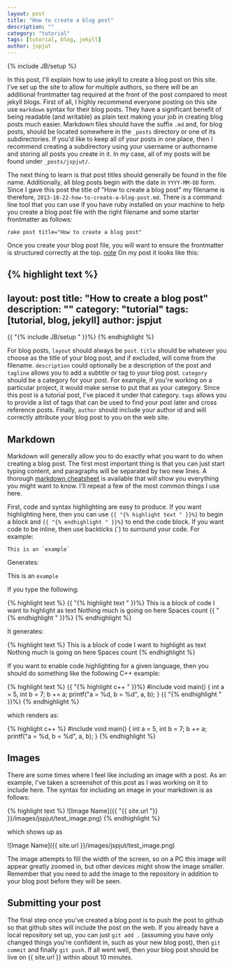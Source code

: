 ```yaml
---
layout: post
title: "How to create a blog post"
description: ""
category: "tutorial"
tags: [tutorial, blog, jekyll]
author: jspjut
---
```

{% include JB/setup %}

In this post, I'll explain how to use jekyll to create a blog post on
this site.
I've set up the site to allow for multiple authors, so there will be
an additional frontmatter tag required at the front of the post
compared to most jekyll blogs.
First of all, I highly recommend everyone posting on this site use
`markdown` syntax for their blog posts.
They have a significant benefit of being readable (and writable) as
plain text making your job in creating blog posts much easier.
Markdown files should have the suffix `.md` and, for blog posts,
should be located somewhere in the `_posts` directory or one of its
subdirectories. 
If you'd like to keep all of your posts in one place, then I recommend
creating a subdirectory using your username or authorname and storing
all posts you create in it.
In my case, all of my posts will be found under `_posts/jspjut/`.

The next thing to learn is that post titles should generally be found
in the file name.
Additionally, all blog posts begin with the date in `YYYY-MM-DD`
form.
Since I gave this post the title of "How to create a blog post" my
filename is therefore, `2013-10-22-how-to-create-a-blog-post.md`.
There is a command line tool that you can use if you have ruby
installed on your machine to help you create a blog post file with the
right filename and some starter frontmatter as follows:

    rake post title="How to create a blog post"

Once you create your blog post file, you will want to ensure the
frontmatter is structured correctly at the top. [note](http://stackoverflow.com/questions/3426182/how-to-escape-liquid-template-tags)
On my post it looks like this:

{% highlight text %}
---
layout: post
title: "How to create a blog post"
description: ""
category: "tutorial"
tags: [tutorial, blog, jekyll]
author: jspjut
---
{{ "{% include JB/setup " }}%}
{% endhighlight %}

For blog posts, `layout` should always be `post`. `title` should be
whatever you choose as the title of your blog post, and if excluded,
will come from the filename.
`description` could optionally be a description of the post and
`tagline` allows you to add a subtitle or tag to your blog post.
`category` should be a category for your post. For example, if you're
working on a particular project, it would make sense to put that as
your category.
Since this post is a tutorial post, I've placed it under that
category.
`tags` allows you to provide a list of tags that can be used to find
your post later and cross reference posts.
Finally, `author` should include your author id and will correctly
attribute your blog post to you on the web site.

## Markdown

Markdown will generally allow you to do exactly what you want to do
when creating a blog post.
The first most important thing is that you can just start typing
content, and paragraphs will be separated by two new lines.
A thorough [markdown cheatsheet](https://github.com/adam-p/markdown-here/wiki/Markdown-Cheatsheet)
is available that will show you everything you might want to know.
I'll repeat a few of the most common things I use here.

First, code and syntax highlighting are easy to produce.
If you want highlighting here, then you can use 
`{{ "{% highlight text " }}%}` to begin a block and 
`{{ "{% endhighlight " }}%}` to end the code block.
If you want code to be inline, then use backticks (\`) to surround
your code. For example:

    This is an `example`

Generates: 

This is an `example`

If you type the following:

{% highlight text %}
{{ "{% highlight text " }}%}
This is a block of code I want to highlight as text
Nothing much is going on here
   Spaces    count
{{ "{% endhighlight " }}%}
{% endhighlight %}

It generates:

{% highlight text %}
This is a block of code I want to highlight as text
Nothing much is going on here
   Spaces    count
{% endhighlight %}

If you want to enable code highlighting for a given language, then you
should do something like the following C++ example:

{% highlight text %}
{{ "{% highlight c++ " }}%}
#include <cstdio>
void main()
{
  int a = 5, int b = 7;
  b += a;
  printf("a = %d, b = %d", a, b);
}
{{ "{% endhighlight " }}%}
{% endhighlight %}

which renders as:

{% highlight c++ %}
#include <cstdio>
void main()
{
  int a = 5, int b = 7;
  b += a;
  printf("a = %d, b = %d", a, b);
}
{% endhighlight %}

## Images

There are some times where I feel like including an image with a
post. As an example, I've taken a screenshot of this post as I was
working on it to include here. The syntax for including an image in
your markdown is as follows:

{% highlight text %}
![Image Name]({{ "{{ site.url "}} }}/images/jspjut/test_image.png)
{% endhighlight %}

which shows up as

![Image Name]({{ site.url }}/images/jspjut/test_image.png)

The image attempts to fill the width of the screen, so on a PC this
image will appear greatly zoomed in, but other devices might show the
image smaller.
Remember that you need to add the image to the repository in addition
to your blog post before they will be seen.

## Submitting your post

The final step once you've created a blog post is to push the post to
github so that github sites will include the post on the web. 
If you already have a local repository set up, you can just 
`git add .` (assuming you have only changed things you're confident
in, such as your new blog post), then `git commit` and finally `git push`.
If all went well, then your blog post should be live on {{ site.url }}
within about 10 minutes.
